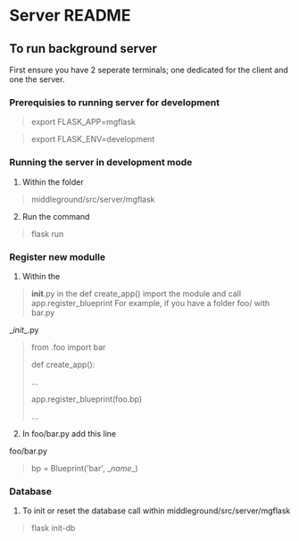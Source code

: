 # Server README

## To run background server

First ensure you have 2 seperate terminals; one dedicated for the client and one the server.

### Prerequisies to running server for development


> export FLASK_APP=mgflask

> export FLASK_ENV=development

### Running the server in development mode

1. Within the folder
> middleground/src/server/mgflask

2. Run the command 

> flask run

### Register new modulle
 
 1. Within the 
 > __init__.py 
  in the def create_app() import the module and call app.register_blueprint
  For example, if you have a folder foo/ with bar.py
  
  \__init__.py 
  > from .foo import bar
  > 
  > def create_app():
  > 
  > ...
  > 
  > app.register_blueprint(foo.bp)
  > 
  > ...
  
  2) In foo/bar.py add this line 


  foo/bar.py
  > bp = Blueprint('bar', \__name__)
  
 
 ### Database
 
 1) To init or reset the database call within middleground/src/server/mgflask
 
 > flask init-db
 
